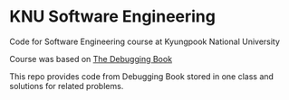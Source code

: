 # KNU Software Engineering

Code for Software Engineering course at Kyungpook National University  

Course was based on [The Debugging Book](https://www.debuggingbook.org/)

This repo provides code from Debugging Book stored in one class and solutions for related problems.
